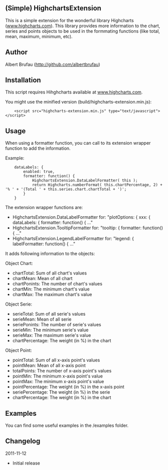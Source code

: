 (Simple) HighchartsExtension
----------------------------

This is a simple extension for the wonderful library Highcharts (www.highcharts.com). This library provides more information to the chart, series and points objects to be used in the formmating functions (like total, mean, maximum, minimum, etc).

Author
------

Albert Brufau (http://github.com/albertbrufau)


Installation
------------

This script requires Hihghcharts available at www.highcharts.com.

You might use the minified version (build/highcharts-extension.min.js):

		<script src="highcharts-extension.min.js" type="text/javascript"></script>

Usage
-----

When using a formatter function, you can call to its extension wrapper function to add the information.

Example:

		dataLabels: {
			enabled: true,
			formatter: function() {
				HighchartsExtension.DataLabelFormatter( this );
				return Highcharts.numberFormat( this.chartPercentage, 2) + '% ' + '(Total ' + this.series.chart.chartTotal + ')';
			}
		}

The extension wrapper functions are:

* HighchartsExtension.DataLabelFormatter for: "plotOptions: { xxx: { dataLabels: { formatter: function() { ..."
* HighchartsExtension.TooltipFormatter for: "tooltip: { formatter: function() { ..."
* HighchartsExtension.LegendLabelFormatter for: "legend: { labelFormatter: function() { ..."


It adds following information to the objects:


Object Chart:

* chartTotal: Sum of all chart's values
* chartMean: Mean of all chart
* chartPonints: The number of chart's values
* chartMin: The minimum chart's value
* chartMax: The maximum chart's value

Object Serie:

* serieTotal: Sum of all serie's values
* serieMean: Mean of all serie
* seriePonints: The number of serie's values
* serieMin: The minimum serie's value
* serieMax: The maximum serie's value
* chartPercentage: The weight (in %) in the chart

Object Point:

* pointTotal: Sum of all x-axis point's values
* pointMean: Mean of all x-axis point
* totalPoints: The number of x-axis point's values
* pointMin: The minimum x-axis point's value
* pointMax: The minimum x-axis point's value
* pointPercentage: The weight (in %) in the x-axis point
* seriePercentage: The weight (in %) in the serie
* chartPercentage: The weight (in %) in the chart

Examples
--------

You can find some useful examples in the /examples folder.


Changelog
---------

2011-11-12

* Initial release
